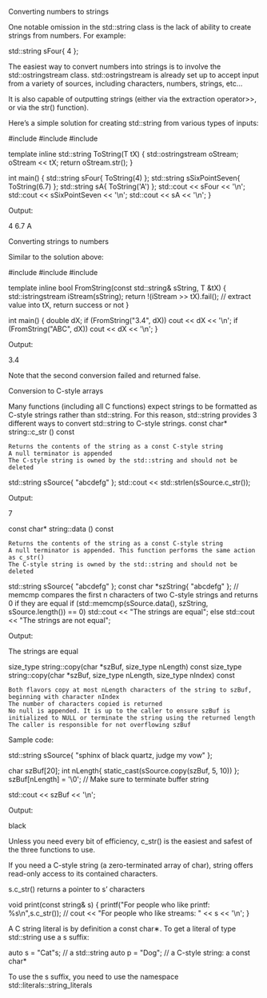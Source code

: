 Converting numbers to strings

One notable omission in the std::string class is the lack of ability to create strings from numbers. For example:

std::string sFour{ 4 };

The easiest way to convert numbers into strings is to involve the std::ostringstream class. std::ostringstream is already set up to accept input from a variety of sources, including characters, numbers, strings, etc…

It is also capable of outputting strings (either via the extraction operator>>, or via the str() function).

Here’s a simple solution for creating std::string from various types of inputs:

  #include <iostream>
  #include <sstream>
  #include <string>

  template <typename T>
  inline std::string ToString(T tX)
  {
    std::ostringstream oStream;
    oStream << tX;
    return oStream.str();
  }

  int main()
  {
    std::string sFour{ ToString(4) };
    std::string sSixPointSeven{ ToString(6.7) };
    std::string sA{ ToString('A') };
    std::cout << sFour << '\n';
    std::cout << sSixPointSeven << '\n';
    std::cout << sA << '\n';
  }

Output:

  4
  6.7
  A



Converting strings to numbers

Similar to the solution above:

  #include <iostream>
  #include <sstream>
  #include <string>

  template <typename T>
  inline bool FromString(const std::string& sString, T &tX)
  {
      std::istringstream iStream(sString);
      return !(iStream >> tX).fail(); // extract value into tX, return success or not
  }

  int main()
  {
      double dX;
      if (FromString("3.4", dX))
          cout << dX << '\n';
      if (FromString("ABC", dX))
          cout << dX << '\n';
  }

Output:

  3.4

Note that the second conversion failed and returned false.




Conversion to C-style arrays

Many functions (including all C functions) expect strings to be formatted as C-style strings rather than std::string. For this reason, std::string provides 3 different ways to convert std::string to C-style strings.
const char* string::c_str () const

    Returns the contents of the string as a const C-style string
    A null terminator is appended
    The C-style string is owned by the std::string and should not be deleted

  std::string sSource{ "abcdefg" };
  std::cout << std::strlen(sSource.c_str());

Output:

7

const char* string::data () const

    Returns the contents of the string as a const C-style string
    A null terminator is appended. This function performs the same action as c_str()
    The C-style string is owned by the std::string and should not be deleted

  std::string sSource{ "abcdefg" };
  const char *szString{ "abcdefg" };
  // memcmp compares the first n characters of two C-style strings and returns 0 if they are equal
  if (std::memcmp(sSource.data(), szString, sSource.length()) == 0)
      std::cout << "The strings are equal";
  else
      std::cout << "The strings are not equal";

Output:

The strings are equal

size_type string::copy(char *szBuf, size_type nLength) const
size_type string::copy(char *szBuf, size_type nLength, size_type nIndex) const

    Both flavors copy at most nLength characters of the string to szBuf, beginning with character nIndex
    The number of characters copied is returned
    No null is appended. It is up to the caller to ensure szBuf is initialized to NULL or terminate the string using the returned length
    The caller is responsible for not overflowing szBuf

Sample code:

  std::string sSource{ "sphinx of black quartz, judge my vow" };

  char szBuf[20];
  int nLength{ static_cast<int>(sSource.copy(szBuf, 5, 10)) };
  szBuf[nLength] = '\0';  // Make sure to terminate buffer string

  std::cout << szBuf << '\n';

Output:

black

Unless you need every bit of efficiency, c_str() is the easiest and safest of the three functions to use.



If you need a C-style string (a zero-terminated array of char), string offers read-only access to its contained characters.

s.c_str() returns a pointer to s’ characters


void print(const string& s)
{
  printf("For people who like printf: %s\n",s.c_str()); //
  cout << "For people who like streams: " << s << '\n';
}

A C string literal is by definition a const char∗.
To get a literal of type std::string use a s suffix:

auto s = "Cat"s; // a std::string
auto p = "Dog"; // a C-style string: a const char*

To use the s suffix, you need to use the namespace std::literals::string_literals

